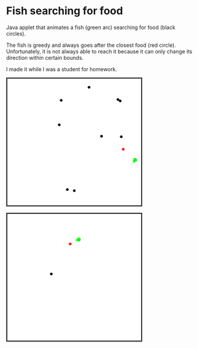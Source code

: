 Fish searching for food
========================

Java applet that animates a fish (green arc)  searching for food (black circles).

The fish is greedy and always goes after the closest food (red circle).
Unfortunately, it is not always able to reach it because it can only change its direction within certain bounds.

I made it while I was a student for homework.

![alt tag](https://raw.githubusercontent.com/gajduk/Fish-searching-food/master/fish_searching_food_1.PNG)

![alt tag](https://raw.githubusercontent.com/gajduk/Fish-searching-food/master/fish_searching_food_2.PNG)
